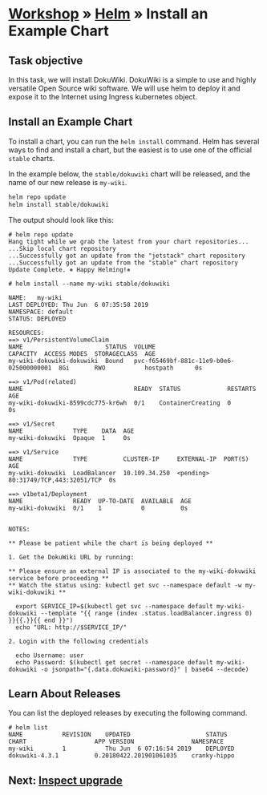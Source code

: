 # [Workshop](../README.md) &raquo; [Helm](./README.md) &raquo; Install an Example Chart

## Task objective

In this task, we will install DokuWiki. DokuWiki is a simple to use and highly
versatile Open Source wiki software. We will use helm to deploy it and expose it
to the Internet using Ingress kubernetes object.

## Install an Example Chart

To install a chart, you can run the `helm install` command. Helm has several
ways to find and install a chart, but the easiest is to use one of the official
`stable` charts.

In the example below, the `stable/dokuwiki` chart will be released, and the
name of our new release is `my-wiki`.

```bash
helm repo update
helm install stable/dokuwiki
```

The output should look like this:

```console
# helm repo update
Hang tight while we grab the latest from your chart repositories...
...Skip local chart repository
...Successfully got an update from the "jetstack" chart repository
...Successfully got an update from the "stable" chart repository
Update Complete. ⎈ Happy Helming!⎈

# helm install --name my-wiki stable/dokuwiki

NAME:   my-wiki
LAST DEPLOYED: Thu Jun  6 07:35:58 2019
NAMESPACE: default
STATUS: DEPLOYED

RESOURCES:
==> v1/PersistentVolumeClaim
NAME                       STATUS  VOLUME                                    CAPACITY  ACCESS MODES  STORAGECLASS  AGE
my-wiki-dokuwiki-dokuwiki  Bound   pvc-f65469bf-881c-11e9-b0e6-025000000001  8Gi       RWO           hostpath      0s

==> v1/Pod(related)
NAME                               READY  STATUS             RESTARTS  AGE
my-wiki-dokuwiki-8599cdc775-kr6wh  0/1    ContainerCreating  0         0s

==> v1/Secret
NAME              TYPE    DATA  AGE
my-wiki-dokuwiki  Opaque  1     0s

==> v1/Service
NAME              TYPE          CLUSTER-IP     EXTERNAL-IP  PORT(S)                     AGE
my-wiki-dokuwiki  LoadBalancer  10.109.34.250  <pending>    80:31749/TCP,443:32051/TCP  0s

==> v1beta1/Deployment
NAME              READY  UP-TO-DATE  AVAILABLE  AGE
my-wiki-dokuwiki  0/1    1           0          0s


NOTES:

** Please be patient while the chart is being deployed **

1. Get the DokuWiki URL by running:

** Please ensure an external IP is associated to the my-wiki-dokuwiki service before proceeding **
** Watch the status using: kubectl get svc --namespace default -w my-wiki-dokuwiki **

  export SERVICE_IP=$(kubectl get svc --namespace default my-wiki-dokuwiki --template "{{ range (index .status.loadBalancer.ingress 0) }}{{.}}{{ end }}")
  echo "URL: http://$SERVICE_IP/"

2. Login with the following credentials

  echo Username: user
  echo Password: $(kubectl get secret --namespace default my-wiki-dokuwiki -o jsonpath="{.data.dokuwiki-password}" | base64 --decode)

```

## Learn About Releases

You can list the deployed releases by executing the following command.

```console
# helm list
NAME           REVISION    UPDATED                     STATUS      CHART                   APP VERSION                NAMESPACE
my-wiki        1           Thu Jun  6 07:16:54 2019    DEPLOYED    dokuwiki-4.3.1          0.20180422.201901061035    cranky-hippo
```

## Next: [Inspect upgrade](./02_inspect_upgrade.md)
